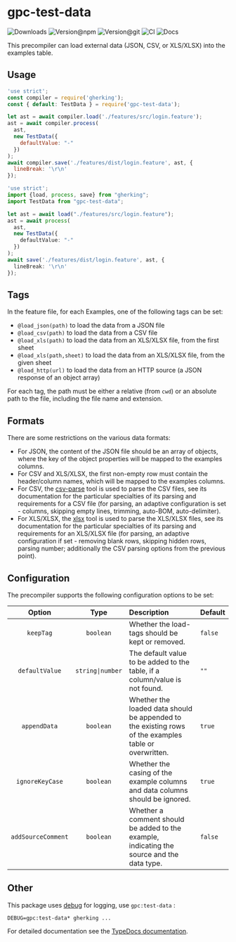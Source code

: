 # gpc-test-data

![Downloads](https://img.shields.io/npm/dw/gpc-test-data?style=flat-square) ![Version@npm](https://img.shields.io/npm/v/gpc-test-data?label=version%40npm&style=flat-square) ![Version@git](https://img.shields.io/github/package-json/v/gherking/gpc-test-data/master?label=version%40git&style=flat-square) ![CI](https://img.shields.io/github/workflow/status/gherking/gpc-test-data/CI/master?label=ci&style=flat-square) ![Docs](https://img.shields.io/github/workflow/status/gherking/gpc-test-data/Docs/master?label=docs&style=flat-square)

This precompiler can load external data (JSON, CSV, or XLS/XLSX) into the examples table.

## Usage

```javascript
'use strict';
const compiler = require('gherking');
const { default: TestData } = require('gpc-test-data');

let ast = await compiler.load('./features/src/login.feature');
ast = await compiler.process(
  ast,
  new TestData({
    defaultValue: "-"
  })
);
await compiler.save('./features/dist/login.feature', ast, {
  lineBreak: '\r\n'
});
```

```typescript
'use strict';
import {load, process, save} from "gherking";
import TestData from "gpc-test-data";

let ast = await load("./features/src/login.feature");
ast = await process(
  ast,
  new TestData({
    defaultValue: "-"
  })
);
await save('./features/dist/login.feature', ast, {
  lineBreak: '\r\n'
});
```

## Tags

In the feature file, for each Examples, one of the following tags can be set:

* `@load_json(path)` to load the data from a JSON file
* `@load_csv(path)` to load the data from a CSV file
* `@load_xls(path)` to load the data from an XLS/XLSX file, from the first sheet
* `@load_xls(path,sheet)` to load the data from an XLS/XLSX file, from the given sheet
* `@load_http(url)` to load the data from an HTTP source (a JSON response of an object array)

For each tag, the path must be either a relative (from `cwd`) or an absolute path to the file, including the file name and extension.

## Formats

There are some restrictions on the various data formats:

* For JSON, the content of the JSON file should be an array of objects, where the key of the object properties will be mapped to the examples columns.
* For CSV and XLS/XLSX, the first non-empty row must contain the header/column names, which will be mapped to the examples columns.
* For CSV, the [csv-parse](https://www.npmjs.com/package/csv-parse) tool is used to parse the CSV files, see its documentation for the particular specialties of its parsing and requirements for a CSV file (for parsing, an adaptive configuration is set - columns, skipping empty lines, trimming, auto-BOM, auto-delimiter).
* For XLS/XLSX, the [xlsx](https://www.npmjs.com/package/xlsx) tool is used to parse the XLS/XLSX files, see its documentation for the particular specialties of its parsing and requirements for an XLS/XLSX file (for parsing, an adaptive configuration if set - removing blank rows, skipping hidden rows, parsing number; additionally the CSV parsing options from the previous point).

## Configuration

The precompiler supports the following configuration options to be set:

|       Option       |       Type       | Description                                                                                           | Default |
| :----------------: | :--------------: | :---------------------------------------------------------------------------------------------------- | :------ |
|     `keepTag`      |    `boolean`     | Whether the load-tags should be kept or removed.                                                      | `false` |
|   `defaultValue`   | `string\|number` | The default value to be added to the table, if a column/value is not found.                           | `""`    |
|    `appendData`    |    `boolean`     | Whether the loaded data should be appended to the existing rows of the examples table or overwritten. | `true`  |
|  `ignoreKeyCase`   |    `boolean`     | Whether the casing of the example columns and data columns should be ignored.                         | `true`  |
| `addSourceComment` |    `boolean`     | Whether a comment should be added to the example, indicating the source and the data type.            | `false` |

## Other

This package uses [debug](https://www.npmjs.com/package/debug) for logging, use `gpc:test-data` :

```shell
DEBUG=gpc:test-data* gherking ...
```

For detailed documentation see the [TypeDocs documentation](https://gherking.github.io/gpc-test-data/).